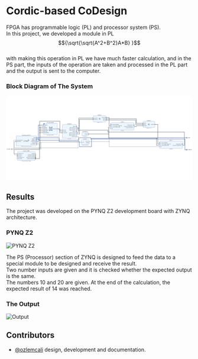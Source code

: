 
# Cordic-based CoDesign
FPGA has programmable logic (PL) and processor system (PS). </br>
In this project, we developed a module in PL </br>
$${\sqrt{\sqrt{A^2+B^2}A*B} }$$ 
</br> with making this operation in PL we have much faster calculation, and in the PS part, the inputs of the operation are taken and processed in the PL part and the output is sent to the computer.
### Block Diagram of The System

![Block Diagram](https://github.com/iremkalkanli/CORDIC-Tabanl-HW-SW-CoDesign/blob/eaa24e9717b641f5aeaf121ef05d9a201fd76b30/Readme%20photos/codesign%20png.png)

  
## Results

The project was developed on the PYNQ Z2 development board with ZYNQ architecture. </br>
### PYNQ Z2

![PYNQ Z2](https://cdn-pro-web-152-50-godomall.spdycdn.net/inipro2_godomall_com/data/goods/20/09/37/1000618346/1000618346_magnify_044.jpg)

The PS (Processor) section of ZYNQ is designed to feed the data to a special module to be designed and receive the result. </br>
Two number inputs are given and it is checked whether the expected output is the same. </br>
The numbers 10 and 20 are given. At the end of the calculation, the expected result of 14 was reached.

### The Output

![Output]( )
## Contributors
- [@ozlemcali](https://www.github.com/ozlemcali) design, development and documentation.

  
